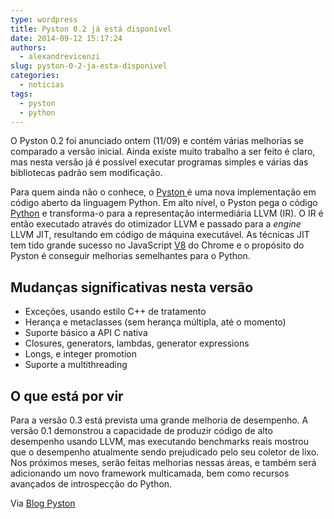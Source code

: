```yaml
---
type: wordpress
title: Pyston 0.2 já está disponível
date: 2014-09-12 15:17:24
authors:
  - alexandrevicenzi
slug: pyston-0-2-ja-esta-disponivel
categories:
  - noticias
tags:
  - pyston
  - python
---
```


O Pyston 0.2 foi anunciado ontem (11/09) e contém várias melhorias se comparado a versão inicial. Ainda existe muito trabalho a ser feito é claro, mas nesta versão já é possível executar programas simples e várias das bibliotecas padrão sem modificação.

Para quem ainda não o conhece, o <a href="https://tech.dropbox.com/2014/04/introducing-pyston-an-upcoming-jit-based-python-implementation/">Pyston </a>é uma nova implementação em código aberto da linguagem Python. Em alto nível, o Pyston pega o código <a href="https://www.python.org/">Python</a> e transforma-o para a representação intermediária LLVM (IR). O IR é então executado através do otimizador LLVM e passado para a <em>engine</em> LLVM JIT, resultando em código de máquina executável. As técnicas JIT tem tido grande sucesso no JavaScript <a href="https://code.google.com/p/v8/">V8</a> do Chrome e o propósito do Pyston é conseguir melhorias semelhantes para o Python.
<h2>Mudanças significativas nesta versão</h2>
<ul>
	<li>Exceções, usando estilo C++ de tratamento</li>
	<li>Herança e metaclasses (sem herança múltipla, até o momento)</li>
	<li>Suporte básico a API C nativa</li>
	<li>Closures, generators, lambdas, generator expressions</li>
	<li>Longs, e integer promotion</li>
	<li>Suporte a multithreading</li>
</ul>
<h2>O que está por vir</h2>
Para a versão 0.3 está prevista uma grande melhoria de desempenho. A versão 0.1 demonstrou a capacidade de produzir código de alto desempenho usando LLVM, mas executando benchmarks reais mostrou que o desempenho atualmente sendo prejudicado pelo seu coletor de lixo. Nos próximos meses, serão feitas melhorias nessas áreas, e também será adicionando um novo framework multicamada, bem como recursos avançados de introspecção do Python.

Via <a href="http://blog.pyston.org/2014/09/11/9/">Blog Pyston</a>
